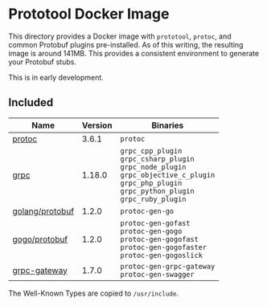 # Prototool Docker Image

This directory provides a Docker image with `prototool`, `protoc`, and common Protobuf plugins pre-installed. As of
this writing, the resulting image is around 141MB. This provides a consistent environment to generate your Protobuf
stubs.

This is in early development.

## Included

| Name | Version | Binaries |
| --- | --- | --- |
| [protoc] | 3.6.1 | `protoc` |
| [grpc] | 1.18.0 | `grpc_cpp_plugin`<br>`grpc_csharp_plugin`<br>`grpc_node_plugin`<br>`grpc_objective_c_plugin`<br>`grpc_php_plugin`<br>`grpc_python_plugin`<br>`grpc_ruby_plugin` |
| [golang/protobuf] | 1.2.0 | `protoc-gen-go` |
| [gogo/protobuf] | 1.2.0 | `protoc-gen-gofast`<br>`protoc-gen-gogo`<br>`protoc-gen-gogofast`<br>`protoc-gen-gogofaster`<br>`protoc-gen-gogoslick` |
| [grpc-gateway] | 1.7.0 | `protoc-gen-grpc-gateway`<br>`protoc-gen-swagger` |

The Well-Known Types are copied to `/usr/include`.


[protoc]: https://github.com/protocolbuffers/protobuf
[grpc]: https://github.com/grpc/grpc
[golang/protobuf]: https://github.com/golang/protobuf
[gogo/protobuf]: https://github.com/gogo/protobuf
[grpc-gateway]: https://github.com/grpc-ecosystem/grpc-gateway
